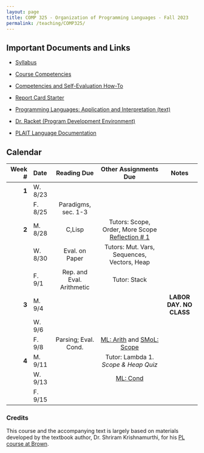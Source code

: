 ```yaml
---
layout: page
title: COMP 325 - Organization of Programming Languages - Fall 2023
permalink: /teaching/COMP325/
---
```



## Important Documents and Links

* [Syllabus](/teaching/COMP325/fa23/comp325-syllabus.pdf)
* [Course Competencies](/teaching/COMP325/fa23/COMP325-Competencies.pdf)
* [Competencies and Self-Evaluation How-To](/teaching/ungrading/howto)
* [Report Card Starter](/teaching/COMP325/fa23/COMP325-ReportCardStarter.xlsx)

* [Programming Languages: Application and Interpretation (text)](https://www.plai.org/)
* [Dr. Racket (Program Development Environment)](https://racket-lang.org/)
* [PLAIT Language Documentation](https://docs.racket-lang.org/plait/Tutorial.html)


## Calendar

|Week \# | Date | Reading Due | Other Assignments Due | Notes |
| --: | :-- | :---: | :---: | :--: |
| **1** | W. 8/23 | | | |
| | F. 8/25 | Paradigms, sec. 1-3 | | |
| **2** | M. 8/28 | C,Lisp | Tutors: Scope, Order, More Scope [Reflection \# 1](/teaching/ungrading/letter1) | |
| | W. 8/30 | Eval. on Paper | Tutors: Mut. Vars, Sequences, Vectors, Heap | |
| | F. 9/1 | Rep. and Eval. Arithmetic | Tutor: Stack | |
| **3** | M. 9/4 | | | **LABOR DAY. NO CLASS** |
| | W. 9/6 | |  | |
| | F. 9/8 | Parsing; Eval. Cond. | [ML: Arith](/teaching/COMP325/fa23/ML/) and [SMoL: Scope](/teaching/COMP325/fa23/Stacks1Handout.pdf) | |
| **4** | M. 9/11 | | Tutor: Lambda 1. *Scope & Heap Quiz* | |
| | W. 9/13 | | [ML: Cond](/teaching/COMP325/fa23/ML/)  | |
| | F. 9/15 | | | |

### Credits

This course and the accompanying text is largely based on materials developed by the textbook author, Dr. Shriram Krishnamurthi, for his [PL course at Brown](https://cs.brown.edu/courses/csci1730/2022/).
